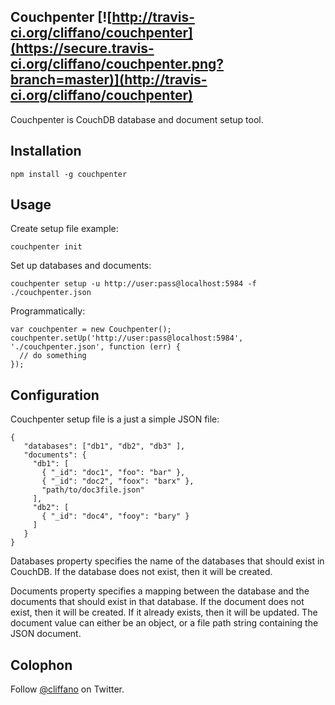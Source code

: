 Couchpenter [![http://travis-ci.org/cliffano/couchpenter](https://secure.travis-ci.org/cliffano/couchpenter.png?branch=master)](http://travis-ci.org/cliffano/couchpenter)
-----------

Couchpenter is CouchDB database and document setup tool.

Installation
------------

    npm install -g couchpenter 

Usage
-----

Create setup file example:

    couchpenter init

Set up databases and documents:

    couchpenter setup -u http://user:pass@localhost:5984 -f ./couchpenter.json

Programmatically:

    var couchpenter = new Couchpenter();
    couchpenter.setUp('http://user:pass@localhost:5984', './couchpenter.json', function (err) {
      // do something
    });

Configuration
-------------

Couchpenter setup file is a just a simple JSON file:

    {
       "databases": ["db1", "db2", "db3" ],
       "documents": {
       	 "db1": [
       	   { "_id": "doc1", "foo": "bar" },
       	   { "_id": "doc2", "foox": "barx" },
       	   "path/to/doc3file.json"
       	 ],
       	 "db2": [
           { "_id": "doc4", "fooy": "bary" }
       	 ]
       }
    }

Databases property specifies the name of the databases that should exist in CouchDB. If the database does not exist, then it will be created.

Documents property specifies a mapping between the database and the documents that should exist in that database. If the document does not exist, then it will be created. If it already exists, then it will be updated.
The document value can either be an object, or a file path string containing the JSON document.

Colophon
--------

Follow [@cliffano](http://twitter.com/cliffano) on Twitter.
